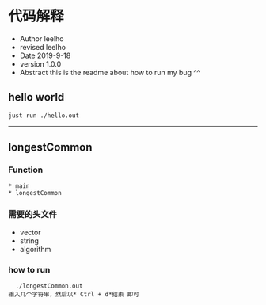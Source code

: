 

# 代码解释
- Author leelho
- revised leelho
- Date 2019-9-18
- version 1.0.0
- Abstract this is the readme about how to run my  bug ^^

## hello world
    just run ./hello.out


  ***
## longestCommon

### Function
    * main
    * longestCommon
### 需要的头文件

*  vector
* string
* algorithm

### how to run
      ./longestCommon.out
	输入几个字符串，然后以* Ctrl + d*结束 即可

